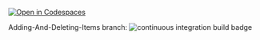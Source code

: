 [![Open in Codespaces](https://classroom.github.com/assets/launch-codespace-f4981d0f882b2a3f0472912d15f9806d57e124e0fc890972558857b51b24a6f9.svg)](https://classroom.github.com/open-in-codespaces?assignment_repo_id=9789475)

Adding-And-Deleting-Items branch: ![continuous integration build badge](https://github.com/uvic-seng321/a3---getting-started-with-ci-chloezacharias-uvic/actions/workflows/npm-gulp.yml/badge.svg?branch=Adding-And-Deleting-Items)
